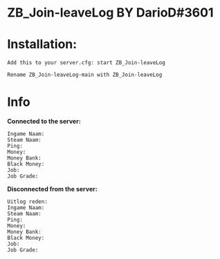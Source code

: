 # ZB_Join-leaveLog BY DarioD#3601

# Installation:
```
Add this to your server.cfg: start ZB_Join-leaveLog

Rename ZB_Join-leaveLog-main with ZB_Join-leaveLog
```

# Info
**Connected to the server:**
```
Ingame Naam:
Steam Naam:
Ping:
Money:
Money Bank:
Black Money:
Job:
Job Grade:
```

**Disconnected from the server:**
```
Uitlog reden:
Ingame Naam:
Steam Naam:
Ping:
Money:
Money Bank:
Black Money:
Job:
Job Grade:
```
